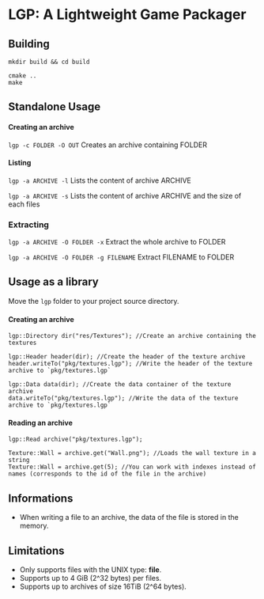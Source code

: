 # LGP: A Lightweight Game Packager

## Building
```
mkdir build && cd build

cmake ..
make
```

## Standalone Usage

#### Creating an archive
`lgp -c FOLDER -O OUT` Creates an archive containing FOLDER

#### Listing
`lgp -a ARCHIVE -l` Lists the content of archive ARCHIVE

`lgp -a ARCHIVE -s` Lists the content of archive ARCHIVE and the size of each files

### Extracting
`lgp -a ARCHIVE -O FOLDER -x` Extract the whole archive to FOLDER

`lgp -a ARCHIVE -O FOLDER -g FILENAME` Extract FILENAME to FOLDER


## Usage as a library
Move the `lgp` folder to your project source directory.

#### Creating an archive
```[c++]
lgp::Directory dir("res/Textures"); //Create an archive containing the textures

lgp::Header header(dir); //Create the header of the texture archive
header.writeTo("pkg/textures.lgp"); //Write the header of the texture archive to `pkg/textures.lgp`

lgp::Data data(dir); //Create the data container of the texture archive
data.writeTo("pkg/textures.lgp"); //Write the data of the texture archive to `pkg/textures.lgp`
```

#### Reading an archive
```[c++]
lgp::Read archive("pkg/textures.lgp");

Texture::Wall = archive.get("Wall.png"); //Loads the wall texture in a string
Texture::Wall = archive.get(5); //You can work with indexes instead of names (corresponds to the id of the file in the archive)
```

## Informations
* When writing a file to an archive, the data of the file is stored in the memory.

## Limitations
* Only supports files with the UNIX type: **file**.
* Supports up to 4 GiB (2^32 bytes) per files.
* Supports up to archives of size 16TiB (2^64 bytes).
